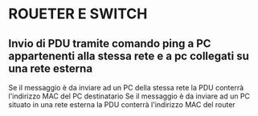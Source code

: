 # ROUETER E SWITCH
## Invio di PDU tramite comando ping a PC appartenenti alla stessa rete e a pc collegati su una rete esterna
Se il messaggio è da inviare ad un PC della stessa rete la PDU conterrà l'indirizzo MAC del PC destinatario
Se il messaggio è da inviare ad un PC situato in una rete esterna la PDU conterrà l'indirizzo MAC del router
